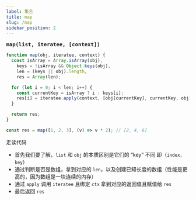 ```yaml
---
label: 集合
title: map
slug: /map
sidebar_position: 2
---
```


<big><b>`map(list, iteratee, [context])`</b></big>
&emsp;

```ts
function map(obj, iteratee, context) {
  const isArray = Array.isArray(obj),
    keys = !isArray && Object.keys(obj),
    len = (keys || obj).length,
    res = Array(len);

  for (let i = 0; i < len; i++) {
    const currentKey = isArray ? i : keys[i];
    res[i] = iteratee.apply(context, [obj[currentKey], currentKey, obj]);
  }

  return res;
}

const res = map([1, 2, 3], (v) => v * 2); // [2, 4, 6]
```

走读代码

- 首先我们要了解，`list` 和 `obj` 的本质区别是它们的 “key” 不同 即（`index， key`）
- 通过判断是否是数组，拿到对应的 `len`，以及创建已知长度的数组（性能是更高的，因为数组是一块连续的内存）
- 通过 `apply` 调用 `iteratee` 且绑定 `ctx` 拿到对应的返回值且赋值给 `res`
- 最后返回 `res`
